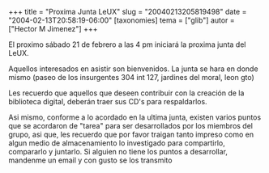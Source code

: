 +++
title = "Proxima Junta LeUX"
slug = "20040213205819498"
date = "2004-02-13T20:58:19-06:00"
[taxonomies]
tema = ["glib"]
autor = ["Hector M Jimenez"]
+++

El proximo sábado 21 de febrero a las 4 pm iniciará la proxima junta del
LeUX.

Aquellos interesados en asistir son bienvenidos. La junta se hara en
donde mismo (paseo de los insurgentes 304 int 127, jardines del moral,
leon gto)

<!-- more -->
Les recuerdo que aquellos que deseen contribuir con la creación de la
biblioteca digital, deberán traer sus CD's para respaldarlos.

Asi mismo, conforme a lo acordado en la ultima junta, existen varios
puntos que se acordaron de &quot;tarea&quot; para ser desarrollados por
los miembros del grupo, asi que, les recuerdo que por favor traigan
tanto impreso como en algun medio de almacenamiento lo investigado para
compartirlo, compararlo y juntarlo. Si alguien no tiene los puntos a
desarrollar, mandenme un email y con gusto se los transmito

